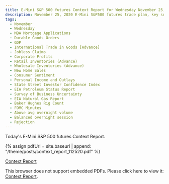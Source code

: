 ```yaml
---
title: E-Mini S&P 500 futures Context Report for Wednesday November 25, 2020
description: November 25, 2020 E-Mini S&P500 futures trade plan, key support and resistance zones, and volatility analysis.
tags:
  - November
  - Wednesday
  - MBA Mortgage Applications 
  - Durable Goods Orders 
  - GDP 
  - International Trade in Goods [Advance] 
  - Jobless Claims 
  - Corporate Profits 
  - Retail Inventories (Advance) 
  - Wholesale Inventories (Advance) 
  - New Home Sales 
  - Consumer Sentiment 
  - Personal Income and Outlays 
  - State Street Investor Confidence Index 
  - EIA Petroleum Status Report 
  - Survey of Business Uncertainty 
  - EIA Natural Gas Report 
  - Baker Hughes Rig Count 
  - FOMC Minutes 
  - Above avg overnight volume
  - Balanced overnight session
  - Rejection
---
```


Today's E-Mini S&P 500 futures Context Report.

{% assign pdfUrl = site.baseurl | append: "/theme/posts/context_report_112520.pdf" %}

<a href="{{pdfUrl}}">Context Report</a>

<object data="{{pdfUrl}}" type="application/pdf" width="700px" height="700px">
    <p>This browser does not support embedded PDFs. Please click here to view it: <a href="{{pdfUrl}}">Context Report</a>.</p>
</object>

